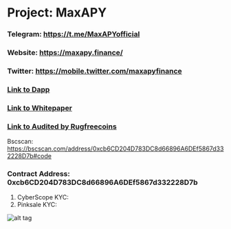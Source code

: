 # Project: MaxAPY

### Telegram: https://t.me/MaxAPYofficial
### Website: https://maxapy.finance/
### Twitter: https://mobile.twitter.com/maxapyfinance
### [Link to Dapp](https://app.maxapy.finance/dashboard)
### [Link to Whitepaper](https://maxapy.gitbook.io/maxapy/)
### [Link to Audited by Rugfreecoins](https://github.com/Rugfreecoins/Smart-Contract-Audits/blob/main/MaxAPY%20Token%20Audit.pdf)


Bscscan: https://bscscan.com/address/0xcb6CD204D783DC8d66896A6DEf5867d332228D7b#code

### Contract Address: 0xcb6CD204D783DC8d66896A6DEf5867d332228D7b

1. CyberScope KYC:
2. Pinksale KYC:

![alt tag](https://github.com/coinscope-co/kyc/blob/main/mapy/kyc.png)

  


